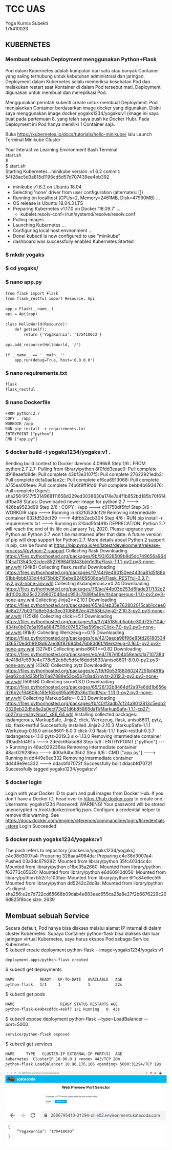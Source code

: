 # TCC UAS
Yoga Kurnia Subekti  
175410033

## KUBERNETES  
### Membuat sebuah Deployment menggunakan Python+Flask
Pod dalam Kubernetes adalah kumpulan dari satu atau banyak Container yang saling terhubung untuk kebutuhan administrasi dan jaringan. Deployment dalam Kubernetes selalu memeriksa kesehatan Pod dan melakukan restart saat Kontainer di dalam Pod tersebut mati. Deployment digunakan untuk membuat dan mereplikasi Pod.  

Menggunakan perintah kubectl create untuk membuat Deployment. Pod menjalankan Container berdasarkan image docker yang digunakan. Disini saya menggunakan image docker yogaks1234/yogaks:v1 (image ini saya buat pada pertemuan 8, yang telah saya push ke Docker Hub). Pada Deployment ini Pod hanya memiliki 1 Container saja. 

Buka https://kubernetes.io/docs/tutorials/hello-minikube/ lalu Launch Terminal Minikube Cluster 

Your Interactive Learning Environment Bash Terminal  
start.sh  
$  
$ start.sh  
Starting Kubernetes...minikube version: v1.6.2
commit: 54f28ac5d3a815d1196cd5d57d707439ee4bb392
* minikube v1.6.2 on Ubuntu 18.04
* Selecting 'none' driver from user configuration (alternates: [])
* Running on localhost (CPUs=2, Memory=2461MB, Disk=47990MB) ...
* OS release is Ubuntu 18.04.3 LTS
* Preparing Kubernetes v1.17.0 on Docker '18.09.7' ...
  - kubelet.resolv-conf=/run/systemd/resolve/resolv.conf
* Pulling images ...
* Launching Kubernetes ...
* Configuring local host environment ...
* Done! kubectl is now configured to use "minikube"
* dashboard was successfully enabled
Kubernetes Started  

### $ mkdir yogaks  
### $ cd yogaks/  
### $ nano app.py 

    from flask import Flask  
    from flask_restful import Resource, Api

    app = Flask(__name__)  
    api = Api(app)

    class HelloWorld(Resource):  
        def get(self):  
            return {'YogaKurnia': '175410033'}  

    api.add_resource(HelloWorld, '/')  

    if __name__ == '__main__':  
        app.run(debug=True, host='0.0.0.0')

### $ nano requirements.txt  

    flask  
    flask_restful  

### $ nano Dockerfile  

    FROM python:2.7  
    COPY . /app  
    WORKDIR /app  
    RUN pip install -r requirements.txt  
    ENTRYPOINT ["python"]  
    CMD ["app.py"]  
### $ docker build -t yogaks1234/yogaks:v1 .  
Sending build context to Docker daemon  4.096kB
Step 1/6 : FROM python:2.7
2.7: Pulling from library/python
8f0fdd3eaac0: Pull complete
d918eaefd9de: Pull complete
43bf3e3107f5: Pull complete
27622921edb2: Pull complete
dcfa0aa1ae2c: Pull complete
ef6ca6913068: Pull complete
a755ea00feee: Pull complete
74b6f9ff9fd6: Pull complete
bebb4b693476: Pull complete
Digest: sha256:9517f5314968111658d229ed3038630a174e7a4f1b852bd185b70f614dffba08
Status: Downloaded newer image for python:2.7
 ---> 426ba9523d99
Step 2/6 : COPY . /app
 ---> c01750df5fcf
Step 3/6 : WORKDIR /app
 ---> Running in 632fd52dcf29
Removing intermediate container 632fd52dcf29
 ---> 4dfbb2acb304
Step 4/6 : RUN pip install -r requirements.txt
 ---> Running in 310ad5fd491b
DEPRECATION: Python 2.7 will reach the end of its life on January 1st, 2020. Please upgrade your Python as Python 2.7 won't be maintained after that date. A future version of pip will drop support for Python 2.7. More details about Python 2 support in pip, can be found at https://pip.pypa.io/en/latest/development/release-process/#python-2-support
Collecting flask
  Downloading https://files.pythonhosted.org/packages/9b/93/628509b8d5dc749656a9641f4caf13540e2cdec85276964ff8f43bbb1d3b/Flask-1.1.1-py2.py3-none-any.whl (94kB)
Collecting flask_restful
  Downloading https://files.pythonhosted.org/packages/17/44/6e490150ee443ca81d5f88b61bb4bbb133d44d75b0b716ebe92489508da4/Flask_RESTful-0.3.7-py2.py3-none-any.whl
Collecting itsdangerous>=0.24
  Downloading https://files.pythonhosted.org/packages/76/ae/44b03b253d6fade317f32c24d100b3b35c2239807046a4c953c7b89fa49e/itsdangerous-1.1.0-py2.py3-none-any.whl
Collecting Jinja2>=2.10.1
  Downloading https://files.pythonhosted.org/packages/65/e0/eb35e762802015cab1ccee04e8a277b03f1d8e53da3ec3106882ec42558b/Jinja2-2.10.3-py2.py3-none-any.whl (125kB)
Collecting click>=5.1
  Downloading https://files.pythonhosted.org/packages/fa/37/45185cb5abbc30d7257104c434fe0b07e5a195a6847506c074527aa599ec/Click-7.0-py2.py3-none-any.whl (81kB)
Collecting Werkzeug>=0.15
  Downloading https://files.pythonhosted.org/packages/ce/42/3aeda98f96e85fd26180534d36570e4d18108d62ae36f87694b476b83d6f/Werkzeug-0.16.0-py2.py3-none-any.whl (327kB)
Collecting aniso8601>=0.82
  Downloading https://files.pythonhosted.org/packages/eb/e4/787e104b58eadc1a710738d4e418d7e599e4e778e52cb8e5d5ef6ddd5833/aniso8601-8.0.0-py2.py3-none-any.whl (43kB)
Collecting pytz
  Downloading https://files.pythonhosted.org/packages/e7/f9/f0b53f88060247251bf481fa6ea62cd0d25bf1b11a87888e53ce5b7c8ad2/pytz-2019.3-py2.py3-none-any.whl (509kB)
Collecting six>=1.3.0
  Downloading https://files.pythonhosted.org/packages/65/26/32b8464df2a97e6dd1b656ed26b2c194606c16fe163c695a992b36c11cdf/six-1.13.0-py2.py3-none-any.whl
Collecting MarkupSafe>=0.23
  Downloading https://files.pythonhosted.org/packages/fb/40/f3adb7cf24a8012813c5edb20329eb22d5d8e2a0ecf73d21d6b85865da11/MarkupSafe-1.1.1-cp27-cp27mu-manylinux1_x86_64.whl
Installing collected packages: itsdangerous, MarkupSafe, Jinja2, click, Werkzeug, flask, aniso8601, pytz, six, flask-restful
Successfully installed Jinja2-2.10.3 MarkupSafe-1.1.1 Werkzeug-0.16.0 aniso8601-8.0.0 click-7.0 flask-1.1.1 flask-restful-0.3.7 itsdangerous-1.1.0 pytz-2019.3 six-1.13.0
Removing intermediate container 310ad5fd491b
 ---> 2dedc66a5d88
Step 5/6 : ENTRYPOINT ["python"]
 ---> Running in 48ac029236ea
Removing intermediate container 48ac029236ea
 ---> 400a94bc35b2
Step 6/6 : CMD ["app.py"]
 ---> Running in dd449e9ec332
Removing intermediate container dd449e9ec332
 ---> ddacbfd7072f
Successfully built ddacbfd7072f
Successfully tagged yogaks1234/yogaks:v1  

### $ docker login  
Login with your Docker ID to push and pull images from Docker Hub. If you don't have a Docker ID, head over to https://hub.docker.com to create one.
Username: yogaks1234
Password:
WARNING! Your password will be stored unencrypted in /root/.docker/config.json.
Configure a credential helper to remove this warning. See
https://docs.docker.com/engine/reference/commandline/login/#credentials-store
Login Succeeded  

### $ docker push yogaks1234/yogaks:v1  
The push refers to repository [docker.io/yogaks1234/yogaks]
c4e38d3007a4: Preparing
328aaa4964da: Preparing
c4e38d3007a4: Pushed
03a3dc679282: Mounted from library/python
35fc403d4c4c: Mounted from library/python
c1fbc35a2660: Mounted from library/python
f63773c65620: Mounted from library/python
e6d60910d056: Mounted from library/python
b52c1c103fae: Mounted from library/python
6f1c84e6ec59: Mounted from library/python
dd5242c2dc8a: Mounted from library/python
v1: digest: sha256:e2d7d722cd65668b09dab4e883eac655ca25a8e27f2b6876229c206d825f8bce size: 2639  
  
  
## Membuat sebuah Service  
Secara default, Pod hanya bisa diakses melalui alamat IP internal di dalam cluster Kubernetes. Supaya Container python-flask bisa diakses dari luar jaringan virtual Kubernetes, saya harus ekspos Pod sebagai Service Kubernetes.  
$ kubectl create deployment python-flask --image=yogaks1234/yogaks:v1  

    deployment.apps/python-flask created
$ kubectl get deployments  

    NAME           READY   UP-TO-DATE   AVAILABLE   AGE  
    python-flask   1/1     1            1           22s  
$ kubectl get pods  

    NAME                    READY STATUS RESTARTS AGE  
    python-flask-649b4cdfdc-4skf7 1/1 Running   0  43s  

$ kubectl expose deployment python-flask --type=LoadBalancer --port=5000  

    service/python-flask exposed
$ kubectl get services

    NAME     TYPE   CLUSTER-IP EXTERNAL-IP PORT(S)  AGE  
    kubernetes  ClusterIP 10.96.0.1 <none> 443/TCP 20m
    python-flask LoadBalancer 10.96.176.166 <pending> 5000:31294/TCP 19s  
  

  
![img](11.PNG)
![img](22.png) 
 
